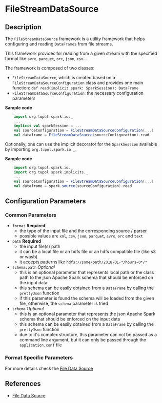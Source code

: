 # FileStreamDataSource


## Description

The `FileStreamDataSource` framework is a utility framework that helps configuring and reading `DataFrame`s from file streams.

This framework provides for reading from a given stream with the specified format like `avro`, `parquet`, `orc`, `json`,
`csv`...

The framework is composed of two classes:
- `FileStreamDataSource`, which is created based on a `FileStreamDataSourceConfiguration` class and provides one main function:
    `def read(implicit spark: SparkSession): DataFrame`
- `FileStreamDataSourceConfiguration`: the necessary configuration parameters

**Sample code**
```scala
    import org.tupol.spark.io._
    ...
    implicit val sparkSession = ...
    val sourceConfiguration = FileStreamDataSourceConfiguration(...)
    val dataframe = FileStreamDataSource(sourceConfiguration).read
```

Optionally, one can use the implicit decorator for the `SparkSession` available by importing `org.tupol.spark.io._`.

**Sample code**
```scala
    import org.tupol.spark.io._
    import org.tupol.spark.implicits._
    ...
    val sourceConfiguration = FileStreamDataSourceConfiguration(...)
    val dataframe = spark.source(sourceConfiguration).read
```


## Configuration Parameters

### Common Parameters

- `format` **Required**
  - the type of the input file and the corresponding source / parser
  - possible values are `xml`, `csv`, `json`, `parquet`, `avro`, `orc` and `text`
- `path` **Required**
  - the input file(s) path
  - it can be a local file or an hdfs file or an hdfs compatible file (like s3 or wasb)
  - it accepts patterns like `hdfs://some/path/2018-01-*/hours=0*/*`
- `schema.path` *Optional*
  - this is an optional parameter that represents local path or the class path to the json Apache Spark schema that
    should be enforced on the input data
  - this schema can be easily obtained from a `DataFrame` by calling the `prettyJson` function
  - if this parameter is found the schema will be loaded from the given file, otherwise, the `schema` parameter is tried
- `schema` *Optional*
  - this is an optional parameter that represents the json Apache Spark schema that should be enforced on the input data
  - this schema can be easily obtained from a `DataFrame` by calling the `prettyJson` function
  - due to it's complex structure, this parameter can not be passed as a command line argument, but it can only be
    passed through the `application.conf` file

### Format Specific Parameters

For more details check the [File Data Source](file-data-source.md#configuration-parameters)


## References

- [File Data Source](file-data-source.md#configuration-parameters)
